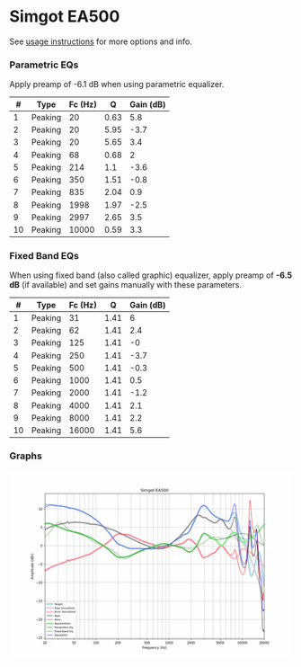 # Simgot EA500
See [usage instructions](https://github.com/jaakkopasanen/AutoEq#usage) for more options and info.

### Parametric EQs
Apply preamp of -6.1 dB when using parametric equalizer.

|   # | Type    |   Fc (Hz) |    Q |   Gain (dB) |
|-----|---------|-----------|------|-------------|
|   1 | Peaking |        20 | 0.63 |         5.8 |
|   2 | Peaking |        20 | 5.95 |        -3.7 |
|   3 | Peaking |        20 | 5.65 |         3.4 |
|   4 | Peaking |        68 | 0.68 |         2   |
|   5 | Peaking |       214 | 1.1  |        -3.6 |
|   6 | Peaking |       350 | 1.51 |        -0.8 |
|   7 | Peaking |       835 | 2.04 |         0.9 |
|   8 | Peaking |      1998 | 1.97 |        -2.5 |
|   9 | Peaking |      2997 | 2.65 |         3.5 |
|  10 | Peaking |     10000 | 0.59 |         3.3 |

### Fixed Band EQs
When using fixed band (also called graphic) equalizer, apply preamp of **-6.5 dB** (if available) and set gains manually with these parameters.

|   # | Type    |   Fc (Hz) |    Q |   Gain (dB) |
|-----|---------|-----------|------|-------------|
|   1 | Peaking |        31 | 1.41 |         6   |
|   2 | Peaking |        62 | 1.41 |         2.4 |
|   3 | Peaking |       125 | 1.41 |        -0   |
|   4 | Peaking |       250 | 1.41 |        -3.7 |
|   5 | Peaking |       500 | 1.41 |        -0.3 |
|   6 | Peaking |      1000 | 1.41 |         0.5 |
|   7 | Peaking |      2000 | 1.41 |        -1.2 |
|   8 | Peaking |      4000 | 1.41 |         2.1 |
|   9 | Peaking |      8000 | 1.41 |         2.2 |
|  10 | Peaking |     16000 | 1.41 |         5.6 |

### Graphs
![](./Simgot%20EA500.png)

